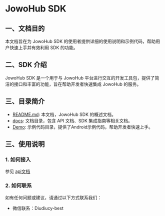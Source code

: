 # JowoHub SDK

## 一、文档目的
本文档旨在为 JowoHub SDK 的使用者提供详细的使用说明和示例代码，帮助用户快速上手并有效利用 SDK 的功能。
## 二、SDK 介绍
JowoHub SDK 是一个用于与 JowoHub 平台进行交互的开发工具包，提供了简洁的接口和丰富的功能，旨在帮助开发者快速集成 JowoHub 的服务。

## 三、目录简介
- [README.md](README.md): 本文档，JowoHub SDK 的概述文档。
- [docs](docs): 文档目录，包含 API 文档、SDK 集成指南等相关文档。
- [Demo](Demo): 示例代码目录，提供了Android示例代码，帮助开发者快速上手。

## 三、使用说明
### 1. 如何接入
参见 [api文档](/docs/JowoHub-sdk接入文档.md)
### 2. 如何联系
如有任何问题或建议，请通过以下方式联系我们：

- 微信联系：Diudiucy-best